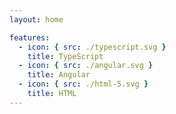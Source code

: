 ```yaml
---
layout: home

features:
  - icon: { src: ./typescript.svg }
    title: TypeScript
  - icon: { src: ./angular.svg }
    title: Angular
  - icon: { src: ./html-5.svg }
    title: HTML
---
```

